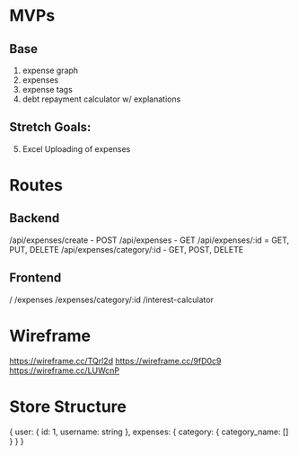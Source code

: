 # MVPs
## Base
1. expense graph
2. expenses
3. expense tags
4. debt repayment calculator w/ explanations

## Stretch Goals:
5. Excel Uploading of expenses

# Routes

## Backend
/api/expenses/create - POST
/api/expenses - GET
/api/expenses/:id = GET, PUT, DELETE
/api/expenses/category/:id - GET, POST, DELETE

## Frontend
/
/expenses
/expenses/category/:id
/interest-calculator

# Wireframe
https://wireframe.cc/TQrl2d
https://wireframe.cc/9fD0c9
https://wireframe.cc/LUWcnP

# Store Structure
{
    user: {
        id: 1,
        username: string
    },
    expenses: {
        category: {
            category_name: []
        }
    }
}

